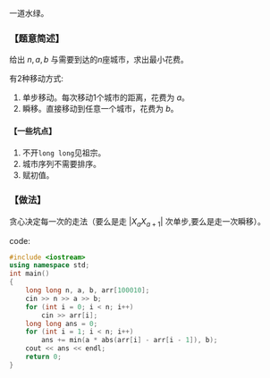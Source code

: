 一道水绿。

### 【题意简述】

给出 $n,a,b$ 与需要到达的$n$座城市，求出最小花费。

有$2$种移动方式:

1. 单步移动。每次移动$1$个城市的距离，花费为 $a$。
2. 瞬移。直接移动到任意一个城市，花费为 $b$。

#### 【一些坑点】

1. 不开`long long`见祖宗。
2. 城市序列不需要排序。
3. 赋初值。

### 【做法】

贪心决定每一次的走法（要么是走  $|X_aX_{a+1}|$  次单步,要么是走一次瞬移）。

code:

```cpp
#include <iostream>
using namespace std;
int main()
{
    long long n, a, b, arr[100010];
    cin >> n >> a >> b;
    for (int i = 0; i < n; i++)
        cin >> arr[i];
    long long ans = 0;
    for (int i = 1; i < n; i++)
        ans += min(a * abs(arr[i] - arr[i - 1]), b);
    cout << ans << endl;
    return 0;
}
```
